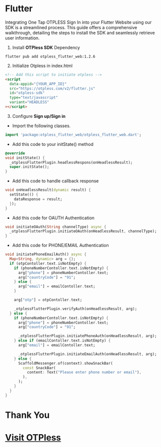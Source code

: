 <!--
This README describes the package. If you publish this package to pub.dev,
this README's contents appear on the landing page for your package.

For information about how to write a good package README, see the guide for
[writing package pages](https://dart.dev/guides/libraries/writing-package-pages).

For general information about developing packages, see the Dart guide for
[creating packages](https://dart.dev/guides/libraries/create-library-packages)
and the Flutter guide for
[developing packages and plugins](https://flutter.dev/developing-packages).
-->

# Flutter

Integrating One Tap OTPLESS Sign In into your Flutter Website using our SDK is a streamlined process. This guide offers a comprehensive walkthrough, detailing the steps to install the SDK and seamlessly retrieve user information.

1. Install **OTPless SDK** Dependency

```
flutter pub add otpless_flutter_web:1.2.6
```

2. Initialize Otpless in index.html

```html
<!-- Add this script to initiate otpless -->
<script
  data-appid="{YOUR_APP_ID}"
  src="https://otpless.com/v2/flutter.js"
  id="otpless-sdk"
  type="text/javascript"
  variant="HEADLESS"
></script>
```

3. Configure **Sign up/Sign in**

- Import the following classes.

```dart
import 'package:otpless_flutter_web/otpless_flutter_web.dart';
```

- Add this code to your initState() method

```dart
@override
void initState() {
  _otplessFlutterPlugin.headlessRespons(onHeadlessResult);
  super.initState();
}
```

- Add this code to handle callback response

```dart
void onHeadlessResult(dynamic result) {
  setState(() {
    dataResponse = result;
  });
}
```

- Add this code for OAUTH Authentication

```dart
void initiateOAuth(String channelType) async {
  _otplessFlutterPlugin.initiateOAuth(onHeadlessResult, channelType);
}
```

- Add this code for PHONE/EMAIL Authentication

```dart
void initiatePhoneEmailAuth() async {
  Map<String, dynamic> arg = {};
  if (otpContoller.text.isNotEmpty) {
    if (phoneNumberContoller.text.isNotEmpty) {
      arg["phone"] = phoneNumberContoller.text;
      arg["countryCode"] = "91";
    } else {
      arg["email"] = emailContoller.text;
    }

    arg["otp"] = otpContoller.text;

    _otplessFlutterPlugin.verifyAuth(onHeadlessResult, arg);
  } else {
    if (phoneNumberContoller.text.isNotEmpty) {
      arg["phone"] = phoneNumberContoller.text;
      arg["countryCode"] = "91";

      _otplessFlutterPlugin.initiatePhoneAuth(onHeadlessResult, arg);
    } else if (emailContoller.text.isNotEmpty) {
      arg["email"] = emailContoller.text;

      _otplessFlutterPlugin.initiateEmailAuth(onHeadlessResult, arg);
    } else {
      ScaffoldMessenger.of(context).showSnackBar(
        const SnackBar(
          content: Text("Please enter phone number or email"),
        ),
      );
    }
  }
}
```

# Thank You

# [Visit OTPless](https://otpless.com/platforms/flutter)

